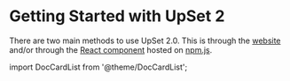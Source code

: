 # Getting Started with UpSet 2

There are two main methods to use UpSet 2.0. This is through the [website](./Website.md) and/or through the [React component](./upset2-react.md) hosted on [npm.js](https://www.npmjs.com/package/@visdesignlab/upset2-react).

import DocCardList from '@theme/DocCardList';

<DocCardList />
